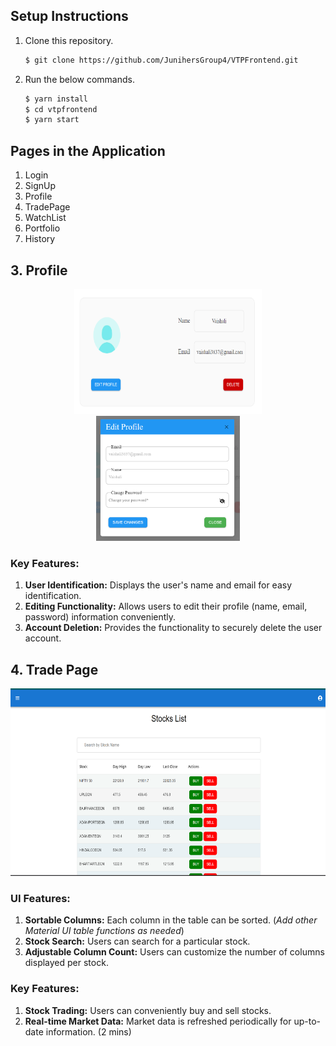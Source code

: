 ## Setup Instructions

1. Clone this repository.

    ```bash
    $ git clone https://github.com/JunihersGroup4/VTPFrontend.git
    ```

2. Run the below commands.

    ```bash
    $ yarn install
    $ cd vtpfrontend
    $ yarn start
    ```

## Pages in the Application

1. Login
2. SignUp
3. Profile
4. TradePage
5. WatchList
6. Portfolio
7. History


## 3.  Profile

<div style="text-align: center;">
    <img src="src/images/readmeImages/ProfileCard.png" alt="Profile Card" width="300" height="200" margin="10px">
    <img src="src/images/readmeImages/EditProfile.png" alt="Alt Text" width="230" height="200"  margin="10px">
</div>

### Key Features:

1. **User Identification:** Displays the user's name and email for easy identification.
2. **Editing Functionality:** Allows users to edit their profile (name, email, password) information conveniently.
3. **Account Deletion:** Provides the functionality to securely delete the user account.


## 4. Trade Page

<div style="text-align: center;">
    <img src="src/images/readmeImages/TradePage.png" alt="Trade Page Screenshot" width="550" height="300">
</div>

### UI Features:

1. **Sortable Columns:** Each column in the table can be sorted. (*Add other Material UI table functions as needed*)
2. **Stock Search:** Users can search for a particular stock.
3. **Adjustable Column Count:** Users can customize the number of columns displayed per stock.

### Key Features:

1. **Stock Trading:** Users can conveniently buy and sell stocks.
2. **Real-time Market Data:** Market data is refreshed periodically for up-to-date information. (2 mins)
